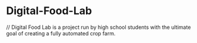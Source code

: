 # Digital-Food-Lab

// Digital Food Lab is a project run by high school students with the ultimate goal of creating a fully automated crop farm. 
